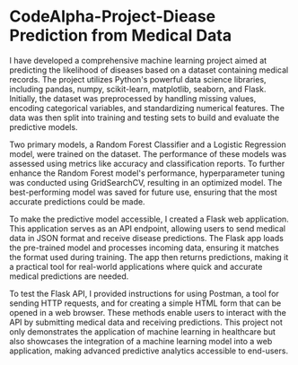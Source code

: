 # CodeAlpha-Project-Diease Prediction from Medical Data
I have developed a comprehensive machine learning project aimed at predicting the likelihood of diseases based on a dataset containing medical records. The project utilizes Python's powerful data science libraries, including pandas, numpy, scikit-learn, matplotlib, seaborn, and Flask. Initially, the dataset was preprocessed by handling missing values, encoding categorical variables, and standardizing numerical features. The data was then split into training and testing sets to build and evaluate the predictive models.

Two primary models, a Random Forest Classifier and a Logistic Regression model, were trained on the dataset. The performance of these models was assessed using metrics like accuracy and classification reports. To further enhance the Random Forest model's performance, hyperparameter tuning was conducted using GridSearchCV, resulting in an optimized model. The best-performing model was saved for future use, ensuring that the most accurate predictions could be made.

To make the predictive model accessible, I created a Flask web application. This application serves as an API endpoint, allowing users to send medical data in JSON format and receive disease predictions. The Flask app loads the pre-trained model and processes incoming data, ensuring it matches the format used during training. The app then returns predictions, making it a practical tool for real-world applications where quick and accurate medical predictions are needed.

To test the Flask API, I provided instructions for using Postman, a tool for sending HTTP requests, and for creating a simple HTML form that can be opened in a web browser. These methods enable users to interact with the API by submitting medical data and receiving predictions. This project not only demonstrates the application of machine learning in healthcare but also showcases the integration of a machine learning model into a web application, making advanced predictive analytics accessible to end-users.






